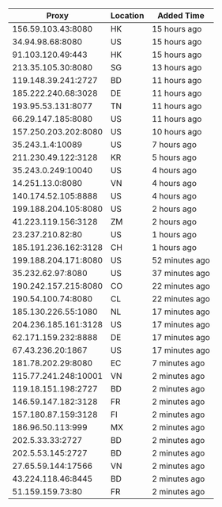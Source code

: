 | Proxy | Location | Added Time |
|---------|----------|------------|
| 156.59.103.43:8080 | HK | 15 hours ago |
| 34.94.98.68:8080 | US | 15 hours ago |
| 91.103.120.49:443 | HK | 15 hours ago |
| 213.35.105.30:8080 | SG | 13 hours ago |
| 119.148.39.241:2727 | BD | 11 hours ago |
| 185.222.240.68:3028 | DE | 11 hours ago |
| 193.95.53.131:8077 | TN | 11 hours ago |
| 66.29.147.185:8080 | US | 11 hours ago |
| 157.250.203.202:8080 | US | 10 hours ago |
| 35.243.1.4:10089 | US | 7 hours ago |
| 211.230.49.122:3128 | KR | 5 hours ago |
| 35.243.0.249:10040 | US | 4 hours ago |
| 14.251.13.0:8080 | VN | 4 hours ago |
| 140.174.52.105:8888 | US | 4 hours ago |
| 199.188.204.105:8080 | US | 2 hours ago |
| 41.223.119.156:3128 | ZM | 2 hours ago |
| 23.237.210.82:80 | US | 1 hours ago |
| 185.191.236.162:3128 | CH | 1 hours ago |
| 199.188.204.171:8080 | US | 52 minutes ago |
| 35.232.62.97:8080 | US | 37 minutes ago |
| 190.242.157.215:8080 | CO | 22 minutes ago |
| 190.54.100.74:8080 | CL | 22 minutes ago |
| 185.130.226.55:1080 | NL | 17 minutes ago |
| 204.236.185.161:3128 | US | 17 minutes ago |
| 62.171.159.232:8888 | DE | 17 minutes ago |
| 67.43.236.20:1867 | US | 17 minutes ago |
| 181.78.202.29:8080 | EC | 7 minutes ago |
| 115.77.241.248:10001 | VN | 2 minutes ago |
| 119.18.151.198:2727 | BD | 2 minutes ago |
| 146.59.147.182:3128 | FR | 2 minutes ago |
| 157.180.87.159:3128 | FI | 2 minutes ago |
| 186.96.50.113:999 | MX | 2 minutes ago |
| 202.5.33.33:2727 | BD | 2 minutes ago |
| 202.5.53.145:2727 | BD | 2 minutes ago |
| 27.65.59.144:17566 | VN | 2 minutes ago |
| 43.224.118.46:8445 | BD | 2 minutes ago |
| 51.159.159.73:80 | FR | 2 minutes ago |
